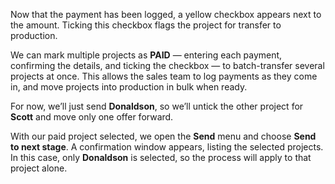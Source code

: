 Now that the payment has been logged, a yellow checkbox appears next to the amount. Ticking this checkbox flags the project for transfer to production.

We can mark multiple projects as **PAID** — entering each payment, confirming the details, and ticking the checkbox — to batch-transfer several projects at once. This allows the sales team to log payments as they come in, and move projects into production in bulk when ready.

For now, we’ll just send **Donaldson**, so we’ll untick the other project for **Scott** and move only one offer forward.

With our paid project selected, we open the **Send** menu and choose **Send to next stage**. A confirmation window appears, listing the selected projects. In this case, only **Donaldson** is selected, so the process will apply to that project alone.
